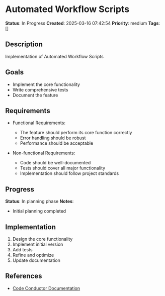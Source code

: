 # Automated Workflow Scripts

**Status**: In Progress
**Created**: 2025-03-16 07:42:54
**Priority**: medium
**Tags**: []

## Description

Implementation of Automated Workflow Scripts

## Goals

- Implement the core functionality
- Write comprehensive tests
- Document the feature

## Requirements

- Functional Requirements:
  - The feature should perform its core function correctly
  - Error handling should be robust
  - Performance should be acceptable

- Non-functional Requirements:
  - Code should be well-documented
  - Tests should cover all major functionality
  - Implementation should follow project standards

## Progress

**Status**: In planning phase
**Notes**:
- Initial planning completed

## Implementation

1. Design the core functionality
2. Implement initial version
3. Add tests
4. Refine and optimize
5. Update documentation

## References

- [Code Conductor Documentation](../README.md)

